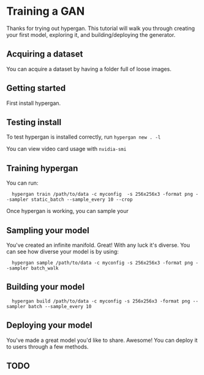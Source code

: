 # Training a GAN

Thanks for trying out hypergan. This tutorial will walk you through creating your first model, exploring it, and building/deploying the generator.

## Acquiring a dataset

You can acquire a dataset by having a folder full of loose images.

## Getting started

First install hypergan.

## Testing install

To test hypergan is installed correctly, run `hypergan new . -l`

You can view video card usage with `nvidia-smi`

## Training hypergan

You can run:

```text
  hypergan train /path/to/data -c myconfig  -s 256x256x3 -format png --sampler static_batch --sample_every 10 --crop
```

Once hypergan is working, you can sample your

## Sampling your model

You've created an infinite manifold. Great! With any luck it's diverse. You can see how diverse your model is by using:

```text
  hypergan sample /path/to/data -c myconfig -s 256x256x3 -format png --sampler batch_walk
```

## Building your model

```text
  hypergan build /path/to/data -c myconfig -s 256x256x3 -format png --sampler batch --sample_every 10
```

## Deploying your model

You've made a great model you'd like to share. Awesome! You can deploy it to users through a few methods.

## TODO


